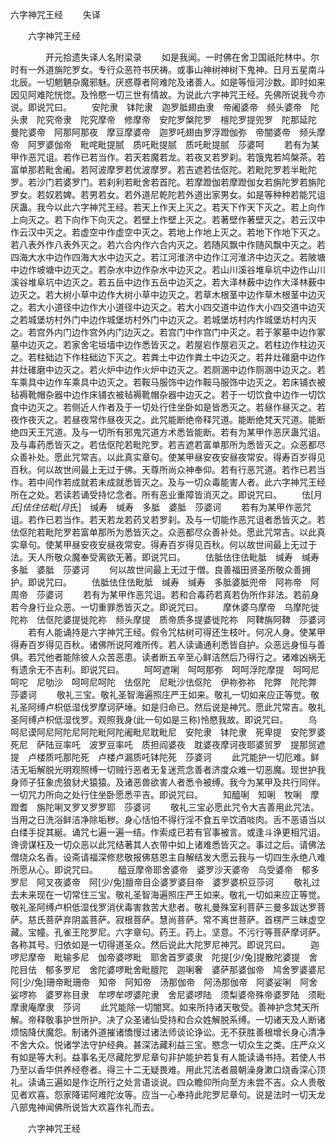   六字神咒王经
　　失译




　　六字神咒王经

　　　　开元拾遗失译人名附梁录
　　如是我闻。一时佛在舍卫国祇陀林中。尔时有一外道旃陀罗女。专行众恶符书厌祷。或事山神树神树下鬼神。日月五星南斗北辰。一切魍魉杂魔邪魅。厌惑尊者阿难陀及诸善人。如是等恒河沙数。即时如来因见阿难陀恍惚。及怜愍一切三世有情故。为说此六字神咒王经。先佛所说我今亦说。即说咒曰。
　　安陀隶　钵陀隶　迦罗胝翅由隶　帝阇婆帝　频头婆帝　陀头隶　陀究帝隶　陀究摩帝　修摩帝　安陀罗槃陀罗　檀陀罗提兜罗　陀那延陀　曼陀婆帝　阿那阿那夜　摩豆摩婆帝　迦罗吒翅由罗浮蹬伽弥　帝闇婆帝　频头摩帝　阿罗婆伽帝　毗咤毗提腻　质吒毗提腻　质吒毗提腻　莎婆呵
　　若有为某甲作恶咒诅。若作已若当作。若天若魔若龙。若夜叉若罗刹。若饿鬼若鸠槃茶。若富单那若毗舍阇。若阿波摩罗若优波摩罗。若吉遮若佉伛陀。若毗陀罗若半毗陀罗。若沙门若婆罗门。若刹利若毗舍若首陀。若摩蹬伽若摩蹬伽女若旃陀罗若旃陀罗女。若奴若婢。若男若女。若外道尼乾陀若外道出家男女。如是等种种若能咒诅厌蛊。我今以此六字神咒王经。若天上作天上灭之。若天下作天下灭之。若上向作上向灭之。若下向作下向灭之。若壁上作壁上灭之。若著壁作著壁灭之。若云汉中作云汉中灭之。若虚空中作虚空中灭之。若地上作地上灭之。若地下作地下灭之。若八表外作八表外灭之。若六合内作六合内灭之。若随风飘中作随风飘中灭之。若四海大水中边作四海大水中边灭之。若江河淮济中边作江河淮济中边灭之。若陂塘中边作坡塘中边灭之。若杂水中边作杂水中边灭之。若山川溪谷堆阜坑中边作山川溪谷堆阜坑中边灭之。若五岳中边作五岳中边灭之。若大泽林薮中边作大泽林薮中边灭之。若大树小草中边作大树小草中边灭之。若草木根茎中边作草木根茎中边灭之。若大小道径中边作大小道径中边灭之。若大小四交道中边作大小四交道中边灭之若城堡坊村外门中边作城堡坊村外门中边灭之。若城堡坊村内作城堡坊村内灭之。若宫外内门边作宫外内门边灭之。若宫门中作宫门中灭之。若于冢墓中边作冢墓中边灭之。若家舍宅垣墙中边作悉皆灭之。若屋宕作屋宕灭之。若柱边作柱边灭之。若柱础边下作柱础边下灭之。若粪土中边作粪土中边灭之。若井灶碓磨中边作井灶碓磨中边灭之。若火炉中边作火炉中边灭之。若厕溷中边作厕溷中边灭之。若车乘具中边作车乘具中边灭之。若鞍马服饰中边作鞍马服饰中边灭之。若床铺衣被毡褥靴帽杂器中边作床铺衣被毡褥靴帽杂器中边灭之。若于一切饮食中边作一切饮食中边灭之。若侧近人作者及于一切处行住坐卧如是皆悉灭之。若昼作昼灭之。若夜作夜灭之。若昼夜常作昼夜灭之。此咒能断绝帝释咒道。能断绝梵天咒道。能断绝四天王咒道。及与一切所有邪鬼咒道方术悉皆能断。若有为某甲作恶厌蛊咒诅。及与毒药悉皆灭之。若佉伛陀若毗陀罗。若吉遮若富单那所为悉皆灭之。众恶都尽众善补处。愿此咒常吉。以此真实章句。使某甲昼安夜安昼夜常安。得寿百岁得见百秋。何以故世间最上无过于佛。天尊所尚众神奉仰。若有行恶咒道。若作已若当作。若中间作若成就若未成就悉皆灭之。及与一切众毒能害人者。此六字神咒王经所在之处。若读若诵受持忆念者。所有恶业重障皆消灭之。即说咒曰。
　　佉[月*氏]佉住佉毗[月*氏]　缄寿　缄寿　多胝　婆胝　莎婆诃
　　若有为某甲作恶咒诅。若作已若当作。若天若龙若药叉若罗刹。及与一切能作恶咒诅者悉皆灭之。若佉伛陀若毗陀罗若富单那所为悉皆灭之。众恶都尽众善补处。愿此咒常吉。以此真实章句。使某甲昼安夜安昼夜常安。得寿百岁得见百秋。何以故世间最上无过于法。天人所敬众魔奉受离欲无著。即说咒曰。
　　佉胝佉住佉毗胝　缄寿　缄寿　多胝　婆胝　莎婆诃
　　何以故世间最上无过于僧。良善福田贤圣所敬众善拥护。即说咒曰。
　　佉胝佉住佉毗胝　缄寿　缄寿　多胝婆胝兜帝　阿祢帝　阿周帝　莎婆诃
　　若有为某甲作恶咒诅。若和合毒药若真若伪所作非法。若前身若今身行业众恶。一切重罪悉皆灭之。即说咒曰。
　　摩休婆乌摩帝　乌摩陀徙陀祢　佉伛陀婆提徙陀祢　频头摩提　质帝质多提婆徙陀祢　阿鞞旃阿鞞　莎婆诃
　　若有人能诵持是六字神咒王经。假令咒枯树可得还生枝叶。何况人身。使某甲得寿百岁得见百秋。诸佛所说阿难所传。若人读诵通利悉皆自护。众恶远身恒与善俱。若咒他者能除彼人众苦恶患。读者断五辛至心鲜洁然后乃得行之。诸难凶祸无有遗余无不吉利。即说咒曰。
　　呵呵遮唎　呵呵那弥　呵呵浮陀摩提　呵呵尼呵咜　尼劬沙　呵呵尼呵陀　佉伛陀　尼毗沙佉伛陀　伊祢弥祢　陀弊　陀陀弊　莎婆诃
　　敬礼三宝。敬礼圣智海遍照庄严王如来。敬礼一切如来应正等觉。敬礼圣阿缚卢枳低湿伐罗摩诃萨埵。如是归命已。然后说是神咒。愿此咒常吉。敬礼圣阿缚卢枳低湿伐罗。观照我身(此一句如是三称)怜愍我故。即说咒曰。
　　乌呵尼谟阿尼阿陀尼阿陀毗阿陀阇毗尼耽毗尼　安陀隶　钵陀隶　死卑提　安陀罗婆死尼　萨陆豆率吒　波罗豆率吒　质担阎婆夜　耽婆夜摩诃夜耶婆贸罗　提那贸遮提　卢楼质吒那陀死　卢楼卢漏质吒钵陀死　莎婆诃
　　此咒能护一切厄难。鲜洁无垢解脱光明观照缚一切贼行恶者无复迷荒念善者济度众难一切恶魔。现世护我身师子狂象虎狼豺犬猿猿。及诸恶兽欲害人者悉令被缚。我今为某甲及共行同伴。一切咒力所向之处行住坐卧愿悉平吉。即说咒曰。
　　知醯唎　知唎　牧唎　摩蹬耆　旃陀唎叉罗叉罗罗耶　莎婆诃
　　敬礼三宝必愿此咒令大吉善用此咒法。当用之日洗浴鲜洁净除垢秽。身心恬怕不得行淫不食五辛饮酒啖肉。舌不恶语当以白缕手捉其綖。诵咒七遍一遍一结。作索成已若有官事被言。或逢斗诤更相咒诅。谗谤谋枉及一切众恶以此咒结著其人衣带中如上诸难悉皆灭之。事过之后。请佛法僧烧众名香。设斋请福深修悲敬报佛慈恩主自解结发大愿云我与一切四生永绝八难所愿从心。即说咒曰。
　　醯豆摩帝耶舍婆帝　婆罗沙天婆帝　乌受婆帝　郁多罗尼　阿叉夜婆帝　阿[少/兔]膻帝目企婆罗婆目帝　婆罗婆枳豆莎诃
　　敬礼过去未来现在一切常住三宝。敬礼圣智海遍照庄严王如来。敬礼一切如来应正等觉。敬礼圣阿缚卢枳低湿伐罗消伏毒害救苦大悲者。敬礼曼殊室利菩萨三曼多跋达罗菩萨。慈氏菩萨弃阴盖菩萨。寂根菩萨。慧尚菩萨。常不离世菩萨。首楞严三昧虚空藏。宝幢。孔雀王陀罗尼。六字章句。药王。药上。坚意。不污行等菩萨摩诃萨。各称其号。归依如是一切得道圣众。然后说此大陀罗尼神咒。即说咒曰。
　　迦啰尼摩帝　毗输多尼　伽帝婆啰毗　耶舍首罗婆隶　陀提[少/兔]提散陀婆提　舍陀目佉　郁多罗尼　舍陀婆啰毗舍毗膻陀　迦唎奢　婆萨那婆伽帝　鸠舍罗婆婆尼　阿[少/兔]珊帝毗珊帝　知帝　阿知帝　汤那伽帝　阿汤那伽帝　阿婆娑唎　阿舍娑啰祢　婆罗祢目隶　牟啰牟啰婆陀隶　舍尼婆啰陆　须梨婆帝殊帝婆罗陆　须毗摩隶庵摩隶　莎诃
　　此咒能除一切闇冥。如来所持诸天敬受。善神护念梵天所解。帝释敬事护世所护。决了众圣诸仙受持和合众姓解脱系缚。一切诸天及人断诸烦恼降伏魔怨。制诸外道摧诸憍慢过诸法师谈论诤讼。无不获胜善根增长身心清净不舍大众。悦诸学法守护经典。甚深法藏利益三宝。愍念一切众生之类。庄严众义有如是等大利。益事名无尽藏陀罗尼章句非护能护若复有人能读诵书持。若使人书乃至以香华供养经卷者。得三十二无疑畏难。用此咒法者晨朝澡身漱口烧香深心顶礼。读诵三遍如是作讫所行之处言语谈说。四众瞻仰所向至方未尝不吉。众人贵敬见者欢喜。怨家降诺阿难陀汝等。应当一心奉持此陀罗尼章句。说是法时一切天龙八部鬼神闻佛所说皆大欢喜作礼而去。

　　六字神咒王经


